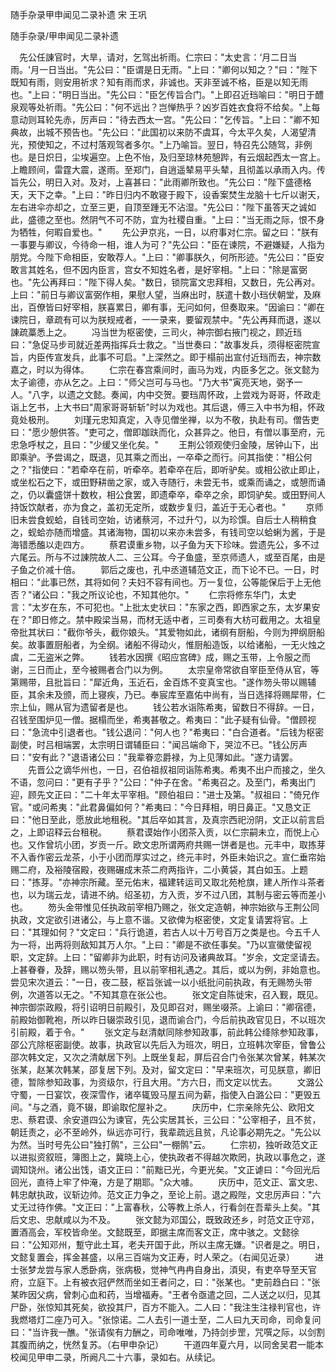 随手杂录甲申闻见二录补遗 宋 王巩


随手杂录/甲申闻见二录补遗

　先公任諌官时，大旱，请对，乞驾出祈雨。仁宗曰："太史言：‘月二日当雨。'月一日当出。"先公曰："臣谓是日无雨。"上曰："卿何以知之？"曰："陛下既知有雨，则安用祈求？知有雨而求，非诚也。天非至诚不格，臣是以知无雨也。"上曰："明日当出。"先公曰："臣乞传旨合门。"上即召近珰喻曰："明日于醴泉观等处祈雨。"先公曰："何不远出？岂惮热乎？凶岁百姓衣食将不给矣。"上每意动则耳轮先赤，厉声曰："待去西太一宫。"先公曰："乞传旨。"上曰："卿不知典故，出城不预告也。"先公曰："此国初以来防不虞耳，今太平久矣，人渴望清光，预使知之，不过村落观驾者多尔。"上乃喻旨。翌日，特召先公随驾，非例也。是日炽日，尘埃遍空。上色不怡，及归至琼林苑憩跸，有云烟起西太一宫上。上瞻顾间，雷霆大震，遂雨。至郑门，自逍遥辇易平头辇，且彻盖以承雨入内。传旨先公，明日入对。及对，上喜甚曰："此雨卿所致也。"先公曰："陛下盛德格天，天下之幸。"上曰："昨日归内不敢寝于殿下，设香案焚生龙脑十七斤以谢天，左右进伞亦却之，立至三更，自顶至踵无不沾湿。"先公曰："陛下虽答天之诚如此，盛德之至也。然阴气不可不防，宜为社稷自重。"上曰："当无雨之际，恨不身为牺牲，何暇自爱也。"
　　先公尹京兆，一日，以府事对仁宗。留之曰："朕有一事要与卿议，今待命一相，谁人为可？"先公曰："臣在谏院，不避嫌疑，人指为朋党。今陛下命相臣，安敢荐人。"上曰："卿事朕久，何所形迹。"先公曰："臣安敢言其姓名，但不因内臣言，宫女不知姓名者，是好宰相。"上曰："除是富弼也。"先公再拜曰："陛下得人矣。"数日，锁院富文忠拜相，又数日，先公再对。上曰："前日与卿议富弼作相，果慰人望，当麻出时，朕遣十数小珰伏朝堂，及麻出，百僚皆曰好宰相，朕喜累日，卿有事，无问如何，但奏取来。"因谕曰："卿在谏院日，章疏有可以为朕规戒者，一一录来，要留观禁中。"先公再拜而退，遂以諌疏藁悉上之。
　　冯当世为枢密使，三司火，神宗御右掖门视之，顾近珰曰："急促马步司就近差两指挥兵士救之。"当世奏曰："故事发兵，须得枢密院宣旨，内臣传宣发兵，此事不可启。"上深然之。即于榻前出宣付近珰而去，神宗数嘉之，时以为得体。
　　仁宗在春宫乘间时，画马为戏，内臣多乞之。张文懿为太子谕德，亦从乞之。上曰："师父岂可与马也。"乃大书"寅亮天地，弼予一人。"八字，以遗之文懿。奏闻，内中交贺。要珰周怀政，上尝戏为哥哥，怀政走诣上乞书，上大书曰"周家哥哥斩斩"时以为戏也。其后退，傅三入中书为相，怀政竟处极刑。
　　刘瑾元忠知真定，入寺见僧坐禅，以为不敬，执赴有司。僧告吏曰："愿少憩供答。"吏可之，僧即跏趺而化，众甚异之。他日，有僧以事至府，元忠急呼杖之，且曰："少缓又坐化矣。"
　　王荆公领观使归金陵，居钟山下，出即乘驴。予尝谒之，既退，见其乘之而出，一卒牵之而行。问其指使："相公何之？"指使曰："若牵卒在前，听牵卒。若牵卒在后，即听驴矣。或相公欲止即止，或坐松石之下，或田野耕凿之家，或入寺随行，未尝无书，或乘而诵之，或憩而诵之，仍以囊盛饼十数枚，相公食罢，即遗牵卒，牵卒之余，即饲驴矣。或田野间人持饭饮献者，亦为食之，盖初无定所，或数步复归，盖近于无心者也。"
　　京师旧未尝食蚬蛤，自钱司空始，访诸蔡河，不过升勺，以为珍馔。自后士人稍稍食之，蚬蛤亦随而增盛。其诸海物，国初以来亦未尝多，有钱司空以蛤蜊为酱，于是海错悉醢以走四方。
　　蔡君谟重乡物，以子鱼为天下珍味。尝遗先公，多不过六尾云。所与不过諌院故人二、三公耳。今子鱼盛，至京师遗人，或至百尾，由是子鱼之价减十倍。
　　郭后之废也，孔中丞道辅范文正，而下论不已。一日，时相曰："此事已然，其将如何？夫妇不容有间也。万一复位，公等能保后于上无他否？"诸公曰："我之所议论也，不知其他尔。"
　　仁宗将修东华门，太史言："太岁在东，不可犯也。"上批太史状曰："东家之西，即西家之东，太岁果安在？"即日修之。禁中殿梁当易，而材无适中者，三司奏有大枋可截用之。太祖皇帝批其状曰："截你爷头，截你娘头。"其爱物如此，诸纲有厨船，今则为押纲厨船矣。故事置厨船者，为全纲。诸船不得动火，惟厨船造饭，以给诸船，一无火烛之虞，二无盗米之弊。
　　钱若水因撰《昭应宫碑》成，赐之玉带，上令服之而谢，三日而止，至今被赐者合门以为例。
　　太宗皇帝常欲自宰臣至侍从官，等第赐带，且批旨曰："犀近角，玉近石，金百炼不变真宝也。"遂作笏头带以赐辅臣，其余未及颁，而上寝疾，乃已。奉宸库至嘉佑中尚有，当日选择将赐犀带，仁宗上仙，赐从官为遗留者是也。
　　钱公若水诣陈希夷，留数日不得辞。一日，召钱至围炉见一僧。据榻而坐，希夷甚敬之。希夷曰："此子疑有仙骨。"僧顾视曰："急流中引退者也。"钱公退问："何人也？"希夷曰："白合道者。"后钱为枢密副使，时吕相端罢，太宗明日谓辅臣曰："闻吕端命下，哭泣不已。"钱公厉声曰："安有此？"退语诸公曰："我辈眷恋爵禄，为上见薄如此。"遂力请罢。
　　先晋公之谪华州也，一日，召伯祖叔祖同诣陈希夷。希夷不出户而接之，坐久不语，忽问曰："更有子乎？"公曰："仲子在舍。"希夷召之。及至门，希夷出门迎，顾先文正曰："二十年太平宰相。"顾伯祖曰："进士及第。"叔祖曰："倚兄作官。"或问希夷："此君鼻偏如何？"希夷曰："今日拜相，明日鼻正。"又恳文正曰："他日至此，愿放此地租税。"其后卒如其言，及真宗西祀汾阴，文正以前言启之，上即诏释云台租税。
　　蔡君谟始作小团茶入贡，以仁宗嗣未立，而悦上心也。又作曾坑小团，岁贡一斤。欧文忠所谓两府共赐一饼者是也。元丰中，取拣芽不入香作密云龙茶，小于小团而厚实过之，终元丰时，外臣未始识之。宣仁垂帘始赐二府，及裕陵宿殿，夜赐碾成末茶二府两指许，二小黄袋，其白如玉。上题曰："拣芽。"亦神宗所藏。至元佑末，福建转运司又取北苑枪旗，建人所作斗茶者也，以为瑞云龙，请进不纳。绍圣初，方入贡，岁不过八团，其制与密云等而差小也。
　　笏头金带惟见任执政前宰相乃赐之，张文定造朝，神宗始欲与王荆公同执政，文定欲引进诸公，与上意不谐。又欲俾为枢密使，文定复请罢将官。上曰："其理如何？"文定曰："兵行诡道，若古人以十万号百万之类是也。今五千人为一将，出两将则敌知其万人尔。"上曰："卿是不欲任事矣。"乃以宣徽使留视职，文定辞。上曰："留卿非为此职，时有访问及诸典故耳。"岁余，文定坚请去。上甚眷眷，及辞，赐以笏头带，且以前宰相礼遇之。其后，或以为例，非始意也。尝见宋次道云："一日，夜二鼓，枢旨张诚一以小纸批问前执政，有无赐笏头带例，次道答以无之。"不知其意在张公也。
　　张文定自陈徙宋，召入觐，既见。神宗御崇政殿，将引诏明日前殿引，及见即召对，赐坐啜茶。上谕曰："卿宿德，前殿始御靴袍，所以昨日辍崇政引见，退而谕合门，今后前执政官见日，不以班次引前殿，着于令。"
　　张文定与赵清献同除参知政事，前此韩公绛除参知政事，邵公亢除枢密副使。故事，执政官以先后入为班次，明日，立班韩次宰臣，曾鲁公邵次韩文定，又次之清献居下列。上既坐复起，屏后召合门令张某次曾某，韩某次张某，赵某次韩某，邵复居下列。及对，留文定曰："早来班次，可见朕意，卿旧德，暂除参知政事，为资级尔，行且大用。"方六日，而文定以忧去。
　　文潞公守蜀，一日宴饮，夜深雪作，诸卒辄毁马屋五间为薪，指使入白潞公曰："更毁五间。"与之酒，竟不辍，即谕取佗屋补之。
　　庆历中，仁宗亲除先公、欧阳文忠、蔡君谟、余安道四公为谏官，先公实居其长，三公曰："公宰相子，且不贫，朝廷责之，必不至岭外，纵远亦可行，我辈疏远且贫，凡论事必期先之。"先公以为然。当时号先公曰"独打鹘"，三公曰"一棚鹘"云。
　　仁宗初，独听政范文正以进拟资叙班，簿图上之，冀晓上心，使执政者不得越次欺罔，执政以事危之，遂调知饶州。诸公出饯，语文正曰："前黜已光，今更光矣。"文正谑曰："今回光后回光，直待上牢了仲淹，方是了期耶。"众大噱。
　　庆历中，范文正、富文忠、韩忠献执政，议斩边帅。范文正力争之，至论上前。退之殿陛，文忠厉声曰："六丈无过待作佛。"文正曰："上富春秋，公等教上杀人，行看剑在吾辈头上矣。"其后文忠、忠献咸以为不及。
　　张文懿为邓国公，既致政还乡，时范文正守邓，置酒高会，军校皆命坐。文懿既至，即据主席而客文正，席中骇之。文懿徐曰："公知邓州，蹔守此土耳，老夫开国于此，所以主席无嫌。"识者是之。明日，文懿复置会，挥金甚盛，以帛三百端为文正寿，时人荣之。（右闻见近录）
　　进士张梦龙尝与家人悉卧病，张病极，觉神气冉冉自身出，湏臾，有吏卒导至天官府，立庭下。上有被衣冠俨然而坐如王者问之，曰："张某也。"吏前趋白曰："张某昨因父病，曾刺心血和药，当增福寿。"王者令亟遣之回，二人送之以归，见其尸卧，张惊知其死矣，欲投其尸，百方不能入。二人曰："我注生注禄判官也，许我燃塔灯二座乃可入。"张惊诺。二人去引一道士至，二人曰九天司命，司命复问曰："当许我一醮。"张请俟有力酬之，司命唯唯，乃持剑步罡，咒噀之际，以剑割其腹而纳之，恍然复苏。（右甲申杂记）
　　干道四年夏六月，以同舍吴君一能本校闻见甲申二录，所阙凡二十六事，录如右。从续记。

